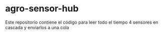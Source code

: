 # agro-sensor-hub
Este repositorio contiene el código para leer todo el tiempo 4 sensores en cascada y enviarlos a una cola
